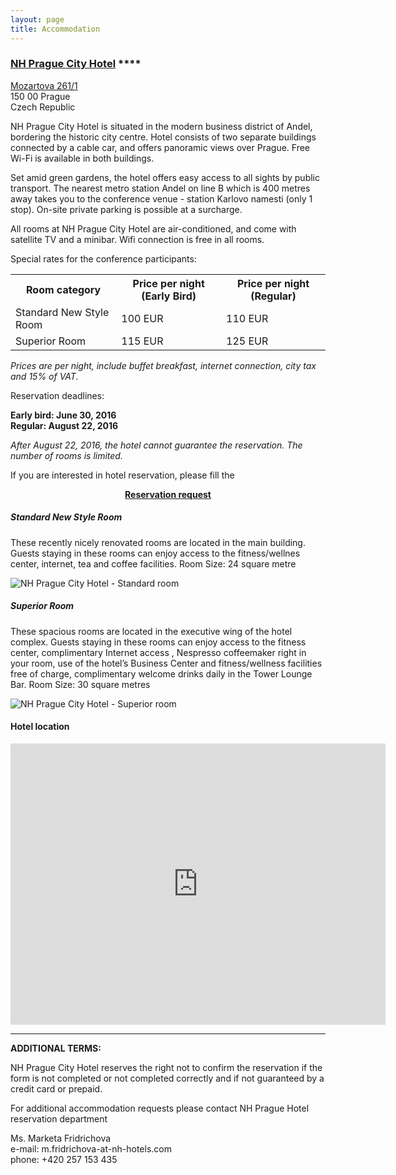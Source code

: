 ```yaml
---
layout: page
title: Accommodation
---
```


### [NH Prague City Hotel](http://www.nhprague.com) ****

[Mozartova 261/1](https://www.google.com/maps/place/Hotel+NH+Prague+City/@50.0712744,14.3949973,17z/data=!3m1!4b1!4m2!3m1!1s0x470b9455a35c6a01:0xd57ac0c66b83b32a)  
150 00 Prague  
Czech Republic  

<p class="text-justify">NH Prague City Hotel is situated in the modern business district of Andel, bordering the historic city centre. Hotel consists of two separate buildings connected by a cable car, and offers panoramic views over Prague. Free Wi-Fi is available in both buildings.</p>

<p class="text-justify">Set amid green gardens, the hotel offers easy access to all sights by public transport. The nearest metro station Andel on line B which is 400 metres away takes you to the conference venue - station Karlovo namesti (only 1 stop). On-site private parking is possible at a surcharge.</p>
<p class="text-justify">All rooms at NH Prague City Hotel are air-conditioned, and come with satellite TV and a minibar. Wifi connection is free in all rooms.</p>

Special rates for the conference participants:

<table>
    <tr><th>Room category</th><th>Price per night (Early Bird)</th><th>Price per night (Regular)</th></thead>
    <tr><td>Standard New Style Room</td><td>100 EUR</td><td>110 EUR</td></tr>
    <tr><td>Superior Room</td><td>115 EUR</td><td>125 EUR</td></tr>
</table>


*Prices are per night, include buffet breakfast, internet connection, city tax and 15% of VAT.*


Reservation deadlines:

**Early bird: June 30, 2016**  
**Regular: August 22, 2016**  

*After August 22, 2016, the hotel cannot guarantee the reservation. The number of rooms is limited.*  

<p class="text-justify">If you are interested in hotel reservation, please fill the</p>

**<center><a href="https://secure.action-m.com/kesw2016-form/">Reservation request</a></center>**

##### Standard New Style Room

<p class="text-justify">These recently nicely renovated rooms are located in the main building. Guests staying in these rooms can enjoy access to the fitness/wellnes center, internet, tea and coffee facilities.
Room Size: 24 square metre</p>

<img src="{{ site.url }}/resources/NHPrague_StandardNewStyle.jpg" title="NH Prague City Hotel - Standard room" alt="NH Prague City Hotel - Standard room"/>

##### Superior Room

<p class="text-justify">These spacious rooms are located in the executive wing of the hotel complex. Guests staying in these rooms can enjoy access to the fitness center, complimentary Internet access , Nespresso coffeemaker right in your room, use of the hotel’s Business Center and fitness/wellness facilities free of charge, complimentary welcome drinks daily in the Tower Lounge Bar.
Room Size: 30 square metres</p>

<img src="{{ site.url }}/resources/NHPrague_Superior_room_twin.jpg" title="NH Prague City Hotel - Superior room" alt="NH Prague City Hotel - Superior room"/>

#### Hotel location

<iframe src="https://www.google.com/maps/embed?pb=!1m18!1m12!1m3!1d2560.80174491799!2d14.39499731588886!3d50.07127442249407!2m3!1f0!2f0!3f0!3m2!1i1024!2i768!4f13.1!3m3!1m2!1s0x470b9455a35c6a01%3A0xd57ac0c66b83b32a!2sHotel+NH+Prague+City!5e0!3m2!1scs!2s!4v1455613232890" width="600" height="450" frameborder="0" style="border:0" allowfullscreen></iframe>

<hr/>

**ADDITIONAL TERMS:**

<p class="text-justify">NH Prague City Hotel reserves the right not to confirm the reservation if the form is not completed or not completed correctly and if not guaranteed by a credit card or prepaid.</p>

For additional accommodation requests please contact NH Prague Hotel reservation department

Ms. Marketa Fridrichova  
e-mail: m.fridrichova-at-nh-hotels.com  
phone: +420 257 153 435  
